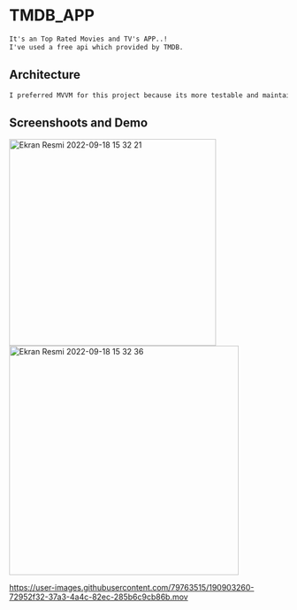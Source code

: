 # TMDB_APP

```html
It's an Top Rated Movies and TV's APP..!
I've used a free api which provided by TMDB.
```


<h2>Architecture</h2>

```html
I preferred MVVM for this project because its more testable and maintainable
```



<h2>Screenshoots and Demo</h2>

<img width="374" alt="Ekran Resmi 2022-09-18 15 32 21" src="https://user-images.githubusercontent.com/79763515/190903253-ec0b589b-5258-4367-897a-4f01cca2fa2f.png">
<img width="415" alt="Ekran Resmi 2022-09-18 15 32 36" src="https://user-images.githubusercontent.com/79763515/190903256-ca45c667-bebd-41e6-aff6-b4f8a282edfa.png">



https://user-images.githubusercontent.com/79763515/190903260-72952f32-37a3-4a4c-82ec-285b6c9cb86b.mov


